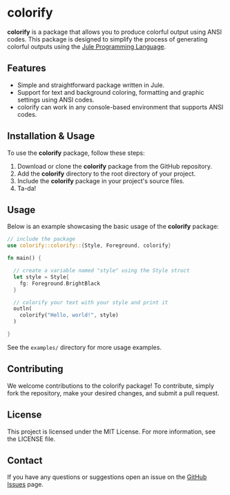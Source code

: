 # colorify

**colorify** is a package that allows you to produce colorful output using ANSI codes. This package is designed to simplify the process of generating colorful outputs using the [Jule Programming Language](https://jule.dev/).

## Features
- Simple and straightforward package written in Jule.
- Support for text and background coloring, formatting and graphic settings using ANSI codes.
- colorify can work in any console-based environment that supports ANSI codes.

## Installation & Usage
To use the **colorify** package, follow these steps:
1. Download or clone the **colorify** package from the GitHub repository.
2. Add the **colorify** directory to the root directory of your project.
3. Include the **colorify** package in your project's source files.
4. Ta-da!

## Usage
Below is an example showcasing the basic usage of the **colorify** package:
```rs
// include the package
use colorify::colorify::{Style, Foreground, colorify}

fn main() {

  // create a variable named "style" using the Style struct
  let style = Style{
    fg: Foreground.BrightBlack
  }

  // colorify your text with your style and print it
  outln(
    colorify("Hello, world!", style)
  )

}
```
See the `examples/` directory for more usage examples.

## Contributing
We welcome contributions to the colorify package! To contribute, simply fork the repository, make your desired changes, and submit a pull request.

## License
This project is licensed under the MIT License. For more information, see the LICENSE file.

## Contact
If you have any questions or suggestions open an issue on the [GitHub Issues](https://github.com/lareii/colorify/issues) page.
